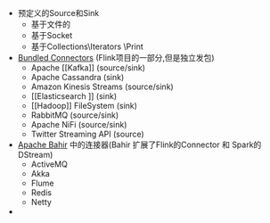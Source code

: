 - 预定义的Source和Sink
	- 基于文件的
	- 基于Socket
	- 基于Collections\\Iterators \\Print
- [Bundled Connectors](https://nightlies.apache.org/flink/flink-docs-release-1.14/docs/connectors/datastream/overview/) (Flink项目的一部分,但是独立发包)
	- Apache [[Kafka]] (source/sink)
	- Apache Cassandra (sink)
	- Amazon Kinesis Streams (source/sink)
	- [[Elasticsearch ]] (sink)
	- [[Hadoop]] FileSystem (sink)
	- RabbitMQ (source/sink)
	- Apache NiFi (source/sink)
	- Twitter Streaming API (source)
- [Apache Bahir](https://bahir.apache.org/) 中的连接器(Bahir 扩展了Flink的Connector 和 Spark的DStream)
	- ActiveMQ
	- Akka
	- Flume
	- Redis
	- Netty
-
